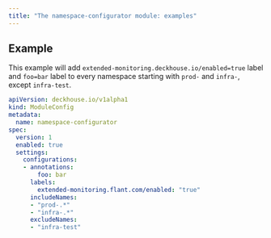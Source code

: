 ```yaml
---
title: "The namespace-configurator module: examples"
---
```


## Example

This example will add `extended-monitoring.deckhouse.io/enabled=true` label and `foo=bar` label to every namespace starting with `prod-` and `infra-`, except `infra-test`.

```yaml
apiVersion: deckhouse.io/v1alpha1
kind: ModuleConfig
metadata:
  name: namespace-configurator
spec:
  version: 1
  enabled: true
  settings:
    configurations:
    - annotations:
        foo: bar
      labels:
        extended-monitoring.flant.com/enabled: "true"
      includeNames:
      - "prod-.*"
      - "infra-.*"
      excludeNames:
      - "infra-test"
```
